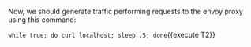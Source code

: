Now, we should generate traffic performing requests to the envoy proxy using this command:

`while true; do curl localhost; sleep .5; done`{{execute T2}}
